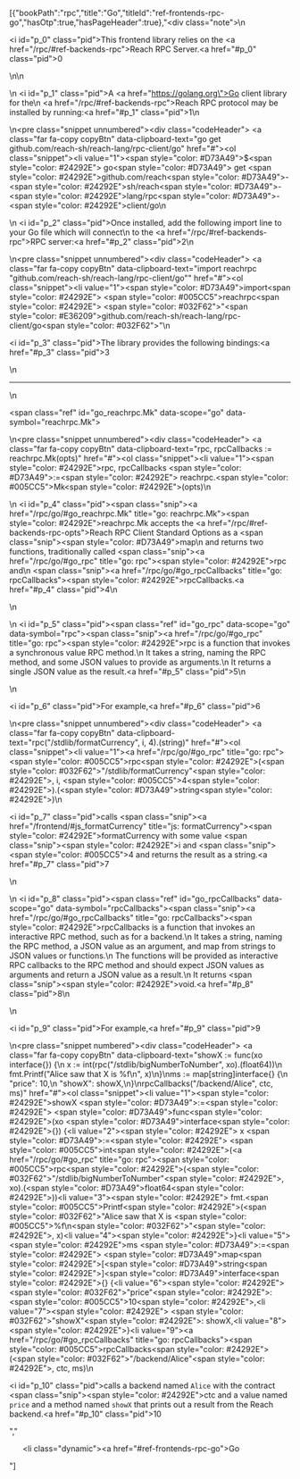 [{"bookPath":"rpc","title":"Go","titleId":"ref-frontends-rpc-go","hasOtp":true,"hasPageHeader":true},"<div class=\"note\">\n  <p><i id=\"p_0\" class=\"pid\"></i>This frontend library relies on the <a href=\"/rpc/#ref-backends-rpc\">Reach RPC Server</a>.<a href=\"#p_0\" class=\"pid\">0</a></p>\n</div>\n<p>\n  <i id=\"p_1\" class=\"pid\"></i>A <a href=\"https://golang.org\">Go</a> client library for the\n  <a href=\"/rpc/#ref-backends-rpc\">Reach RPC protocol</a> may be installed by running:<a href=\"#p_1\" class=\"pid\">1</a>\n</p>\n<pre class=\"snippet unnumbered\"><div class=\"codeHeader\">&nbsp;<a class=\"far fa-copy copyBtn\" data-clipboard-text=\"go get github.com/reach-sh/reach-lang/rpc-client/go\" href=\"#\"></a></div><ol class=\"snippet\"><li value=\"1\"><span style=\"color: #D73A49\">$</span><span style=\"color: #24292E\"> go</span><span style=\"color: #D73A49\"> get </span><span style=\"color: #24292E\">github.com/reach</span><span style=\"color: #D73A49\">-</span><span style=\"color: #24292E\">sh/reach</span><span style=\"color: #D73A49\">-</span><span style=\"color: #24292E\">lang/rpc</span><span style=\"color: #D73A49\">-</span><span style=\"color: #24292E\">client/go</span></li></ol></pre>\n<p>\n  <i id=\"p_2\" class=\"pid\"></i>Once installed, add the following import line to your Go file which will connect\n  to the <a href=\"/rpc/#ref-backends-rpc\">RPC server</a>:<a href=\"#p_2\" class=\"pid\">2</a>\n</p>\n<pre class=\"snippet unnumbered\"><div class=\"codeHeader\">&nbsp;<a class=\"far fa-copy copyBtn\" data-clipboard-text=\"import reachrpc &quot;github.com/reach-sh/reach-lang/rpc-client/go&quot;\" href=\"#\"></a></div><ol class=\"snippet\"><li value=\"1\"><span style=\"color: #D73A49\">import</span><span style=\"color: #24292E\"> </span><span style=\"color: #005CC5\">reachrpc</span><span style=\"color: #24292E\"> </span><span style=\"color: #032F62\">\"</span><span style=\"color: #E36209\">github.com/reach-sh/reach-lang/rpc-client/go</span><span style=\"color: #032F62\">\"</span></li></ol></pre>\n<p><i id=\"p_3\" class=\"pid\"></i>The library provides the following bindings:<a href=\"#p_3\" class=\"pid\">3</a></p>\n<hr>\n<p><span class=\"ref\" id=\"go_reachrpc.Mk\" data-scope=\"go\" data-symbol=\"reachrpc.Mk\"></span></p>\n<pre class=\"snippet unnumbered\"><div class=\"codeHeader\">&nbsp;<a class=\"far fa-copy copyBtn\" data-clipboard-text=\"rpc, rpcCallbacks := reachrpc.Mk(opts)\" href=\"#\"></a></div><ol class=\"snippet\"><li value=\"1\"><span style=\"color: #24292E\">rpc, rpcCallbacks </span><span style=\"color: #D73A49\">:=</span><span style=\"color: #24292E\"> reachrpc.</span><span style=\"color: #005CC5\">Mk</span><span style=\"color: #24292E\">(opts)</span></li></ol></pre>\n<p>\n  <i id=\"p_4\" class=\"pid\"></i><span class=\"snip\"><a href=\"/rpc/go/#go_reachrpc.Mk\" title=\"go: reachrpc.Mk\"><span style=\"color: #24292E\">reachrpc.Mk</span></a></span> accepts the <a href=\"/rpc/#ref-backends-rpc-opts\">Reach RPC Client Standard Options</a> as a <span class=\"snip\"><span style=\"color: #D73A49\">map</span></span>\n  and returns two functions, traditionally called <span class=\"snip\"><a href=\"/rpc/go/#go_rpc\" title=\"go: rpc\"><span style=\"color: #24292E\">rpc</span></a></span> and\n  <span class=\"snip\"><a href=\"/rpc/go/#go_rpcCallbacks\" title=\"go: rpcCallbacks\"><span style=\"color: #24292E\">rpcCallbacks</span></a></span>.<a href=\"#p_4\" class=\"pid\">4</a>\n</p>\n<p>\n  <i id=\"p_5\" class=\"pid\"></i><span class=\"ref\" id=\"go_rpc\" data-scope=\"go\" data-symbol=\"rpc\"></span><span class=\"snip\"><a href=\"/rpc/go/#go_rpc\" title=\"go: rpc\"><span style=\"color: #24292E\">rpc</span></a></span> is a function that invokes a synchronous value RPC method.\n  It takes a string, naming the RPC method, and some JSON values to provide as arguments.\n  It returns a single JSON value as the result.<a href=\"#p_5\" class=\"pid\">5</a>\n</p>\n<p><i id=\"p_6\" class=\"pid\"></i>For example,<a href=\"#p_6\" class=\"pid\">6</a></p>\n<pre class=\"snippet unnumbered\"><div class=\"codeHeader\">&nbsp;<a class=\"far fa-copy copyBtn\" data-clipboard-text=\"rpc(&quot;/stdlib/formatCurrency&quot;, i, 4).(string)\" href=\"#\"></a></div><ol class=\"snippet\"><li value=\"1\"><a href=\"/rpc/go/#go_rpc\" title=\"go: rpc\"><span style=\"color: #005CC5\">rpc</span></a><span style=\"color: #24292E\">(</span><span style=\"color: #032F62\">\"/stdlib/formatCurrency\"</span><span style=\"color: #24292E\">, i, </span><span style=\"color: #005CC5\">4</span><span style=\"color: #24292E\">).(</span><span style=\"color: #D73A49\">string</span><span style=\"color: #24292E\">)</span></li></ol></pre>\n<p><i id=\"p_7\" class=\"pid\"></i>calls <span class=\"snip\"><a href=\"/frontend/#js_formatCurrency\" title=\"js: formatCurrency\"><span style=\"color: #24292E\">formatCurrency</span></a></span> with some value <span class=\"snip\"><span style=\"color: #24292E\">i</span></span> and <span class=\"snip\"><span style=\"color: #005CC5\">4</span></span> and returns the result as a string.<a href=\"#p_7\" class=\"pid\">7</a></p>\n<p>\n  <i id=\"p_8\" class=\"pid\"></i><span class=\"ref\" id=\"go_rpcCallbacks\" data-scope=\"go\" data-symbol=\"rpcCallbacks\"></span><span class=\"snip\"><a href=\"/rpc/go/#go_rpcCallbacks\" title=\"go: rpcCallbacks\"><span style=\"color: #24292E\">rpcCallbacks</span></a></span> is a function that invokes an interactive RPC method, such as for a backend.\n  It takes a string, naming the RPC method, a JSON value as an argument, and map from strings to JSON values or functions.\n  The functions will be provided as interactive RPC callbacks to the RPC method and should expect JSON values as arguments and return a JSON value as a result.\n  It returns <span class=\"snip\"><span style=\"color: #24292E\">void</span></span>.<a href=\"#p_8\" class=\"pid\">8</a>\n</p>\n<p><i id=\"p_9\" class=\"pid\"></i>For example,<a href=\"#p_9\" class=\"pid\">9</a></p>\n<pre class=\"snippet numbered\"><div class=\"codeHeader\">&nbsp;<a class=\"far fa-copy copyBtn\" data-clipboard-text=\"showX := func(xo interface{}) {\n  x := int(rpc(&quot;/stdlib/bigNumberToNumber&quot;, xo).(float64))\n  fmt.Printf(&quot;Alice saw that X is %f\\n&quot;, x)\n}\nms := map[string]interface{} {\n  &quot;price&quot;: 10,\n  &quot;showX&quot;: showX,\n}\nrpcCallbacks(&quot;/backend/Alice&quot;, ctc, ms)\" href=\"#\"></a></div><ol class=\"snippet\"><li value=\"1\"><span style=\"color: #24292E\">showX </span><span style=\"color: #D73A49\">:=</span><span style=\"color: #24292E\"> </span><span style=\"color: #D73A49\">func</span><span style=\"color: #24292E\">(xo </span><span style=\"color: #D73A49\">interface</span><span style=\"color: #24292E\">{}) {</span></li><li value=\"2\"><span style=\"color: #24292E\">  x </span><span style=\"color: #D73A49\">:=</span><span style=\"color: #24292E\"> </span><span style=\"color: #005CC5\">int</span><span style=\"color: #24292E\">(</span><a href=\"/rpc/go/#go_rpc\" title=\"go: rpc\"><span style=\"color: #005CC5\">rpc</span></a><span style=\"color: #24292E\">(</span><span style=\"color: #032F62\">\"/stdlib/bigNumberToNumber\"</span><span style=\"color: #24292E\">, xo).(</span><span style=\"color: #D73A49\">float64</span><span style=\"color: #24292E\">))</span></li><li value=\"3\"><span style=\"color: #24292E\">  fmt.</span><span style=\"color: #005CC5\">Printf</span><span style=\"color: #24292E\">(</span><span style=\"color: #032F62\">\"Alice saw that X is </span><span style=\"color: #005CC5\">%f\\n</span><span style=\"color: #032F62\">\"</span><span style=\"color: #24292E\">, x)</span></li><li value=\"4\"><span style=\"color: #24292E\">}</span></li><li value=\"5\"><span style=\"color: #24292E\">ms </span><span style=\"color: #D73A49\">:=</span><span style=\"color: #24292E\"> </span><span style=\"color: #D73A49\">map</span><span style=\"color: #24292E\">[</span><span style=\"color: #D73A49\">string</span><span style=\"color: #24292E\">]</span><span style=\"color: #D73A49\">interface</span><span style=\"color: #24292E\">{} {</span></li><li value=\"6\"><span style=\"color: #24292E\">  </span><span style=\"color: #032F62\">\"price\"</span><span style=\"color: #24292E\">: </span><span style=\"color: #005CC5\">10</span><span style=\"color: #24292E\">,</span></li><li value=\"7\"><span style=\"color: #24292E\">  </span><span style=\"color: #032F62\">\"showX\"</span><span style=\"color: #24292E\">: showX,</span></li><li value=\"8\"><span style=\"color: #24292E\">}</span></li><li value=\"9\"><a href=\"/rpc/go/#go_rpcCallbacks\" title=\"go: rpcCallbacks\"><span style=\"color: #005CC5\">rpcCallbacks</span></a><span style=\"color: #24292E\">(</span><span style=\"color: #032F62\">\"/backend/Alice\"</span><span style=\"color: #24292E\">, ctc, ms)</span></li></ol></pre>\n<p><i id=\"p_10\" class=\"pid\"></i>calls a backend named <code>Alice</code> with the contract <span class=\"snip\"><span style=\"color: #24292E\">ctc</span></span> and a value named <code>price</code> and a method named <code>showX</code> that prints out a result from the Reach backend.<a href=\"#p_10\" class=\"pid\">10</a></p>","<ul><li class=\"dynamic\"><a href=\"#ref-frontends-rpc-go\">Go</a></li></ul>"]